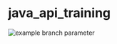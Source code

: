 # java_api_training
![example branch parameter](https://github.com/github/docs/actions/workflows/main.yml/badge.svg?branch=feature-1)
